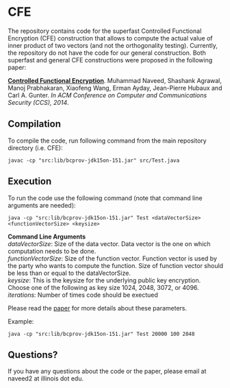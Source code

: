 CFE
===

The repository contains code for the superfast Controlled Functional Encryption (CFE) construction that allows to compute the actual value of inner product of two vectors (and not the orthogonality testing). Currently, the repository do not have the code for our general construction. Both superfast and general CFE constructions were proposed in the following paper:

[**Controlled Functional Encryption**](https://web.engr.illinois.edu/~naveed2/pub/CCS2014CFE.pdf). Muhammad Naveed, Shashank Agrawal, Manoj Prabhakaran, Xiaofeng Wang, Erman Ayday, Jean-Pierre Hubaux and Carl A. Gunter. *In ACM Conference on Computer and Communications Security (CCS), 2014*.

Compilation
------------
To compile the code, run following command from the main repository directory (i.e. CFE):

    javac -cp "src:lib/bcprov-jdk15on-151.jar" src/Test.java

Execution
----------
To run the code use the following command (note that command line arguments are needed):

    java -cp "src:lib/bcprov-jdk15on-151.jar" Test <dataVectorSize> <functionVectorSize> <keysize>

**Command Line Arguments**  
*dataVectorSize*: Size of the data vector. Data vector is the one on which computation needs to be done.  
*functionVectorSize*: Size of the function vector. Function vector is used by the party who wants to compute the function. Size of function vector should be less than or equal to the dataVectorSize.  
*keysize*: This is the keysize for the underlying public key encryption. Choose one of the following as key size 1024, 2048, 3072, or 4096.  
*iterations*: Number of times code should be exectued

Please read the [paper](https://web.engr.illinois.edu/~naveed2/pub/CCS2014CFE.pdf) for more details about these parameters.

Example:

    java -cp "src:lib/bcprov-jdk15on-151.jar" Test 20000 100 2048

Questions?
----------

If you have any questions about the code or the paper, please email at naveed2 at illinois dot edu.
